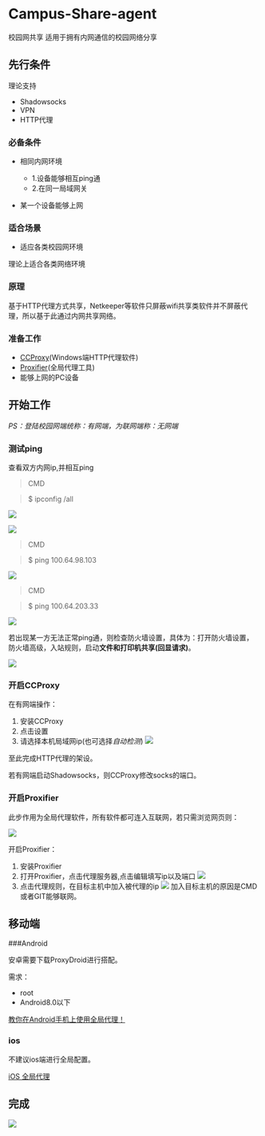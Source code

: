 # Campus-Share-agent
校园网共享 适用于拥有内网通信的校园网络分享

## 先行条件

理论支持

- Shadowsocks
- VPN
- HTTP代理


### 必备条件

- 相同内网环境
	- 1.设备能够相互ping通
	- 2.在同一局域网关

-	某一个设备能够上网

### 适合场景

- 适应各类校园网环境

理论上适合各类网络环境

### 原理

基于HTTP代理方式共享，Netkeeper等软件只屏蔽wifi共享类软件并不屏蔽代理，所以基于此通过内网共享网络。

### 准备工作
- [CCProxy](http://www.ccproxy.com/)(Windows端HTTP代理软件)
- [Proxifier](http://www.proxifier.com/)(全局代理工具)
- 能够上网的PC设备



## 开始工作

*PS：登陆校园网端统称：有网端，为联网端称：无网端*

### 测试ping

查看双方内网ip,并相互ping

> CMD 

> $ ipconfig /all



![](http://cdn.lunatic.wang/bijibencmd.jpg)


![](http://cdn.lunatic.wang/zhujiIP.PNG)

> CMD

> $ ping 100.64.98.103

![](http://cdn.lunatic.wang/zhujiping.PNG)

> CMD

> $ ping 100.64.203.33 

![](http://cdn.lunatic.wang/xiugaibijibenping.jpg)

若出现某一方无法正常ping通，则检查防火墙设置，具体为：打开防火墙设置，防火墙高级，入站规则，启动**文件和打印机共享(回显请求)**。

![](http://cdn.lunatic.wang/xiugaifanghuoqiang.PNG)


### 开启CCProxy

在有网端操作：

1. 安装CCProxy
2. 点击设置
3. 请选择本机局域网ip(也可选择*自动检测*)
![](http://cdn.lunatic.wang/xuanzeip.png)

至此完成HTTP代理的架设。

若有网端启动Shadowsocks，则CCProxy修改socks的端口。

### 开启Proxifier

此步作用为全局代理软件，所有软件都可连入互联网，若只需浏览网页则：

![](http://cdn.lunatic.wang/ceshi.png)


开启Proxifier：

1. 安装Proxifier
2. 打开Proxifier，点击代理服务器,点击编辑填写ip以及端口
![](http://cdn.lunatic.wang/peizhiProxifier.png)
3. 点击代理规则，在目标主机中加入被代理的ip
![](http://cdn.lunatic.wang/bianxieguize.png)
加入目标主机的原因是CMD或者GIT能够联网。


## 移动端

###Android

安卓需要下载ProxyDroid进行搭配。

需求：

- root
- Android8.0以下

[教你在Android手机上使用全局代理！](https://blog.csdn.net/testcs_dn/article/details/78526468)

### ios

不建议ios端进行全局配置。



[iOS 全局代理](https://blog.huguotao.com/post/iOS-proxy)

## 完成

![](http://cdn.lunatic.wang/qq.png)


